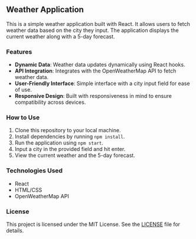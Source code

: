 ## Weather Application

This is a simple weather application built with React. It allows users to fetch weather data based on the city they input. The application displays the current weather along with a 5-day forecast.

### Features

- **Dynamic Data**: Weather data updates dynamically using React hooks.
- **API Integration**: Integrates with the OpenWeatherMap API to fetch weather data.
- **User-Friendly Interface**: Simple interface with a city input field for ease of use.
- **Responsive Design**: Built with responsiveness in mind to ensure compatibility across devices.

### How to Use

1. Clone this repository to your local machine.
2. Install dependencies by running `npm install`.
3. Run the application using `npm start`.
4. Input a city in the provided field and hit enter.
5. View the current weather and the 5-day forecast.

### Technologies Used

- React
- HTML/CSS
- OpenWeatherMap API

### License

This project is licensed under the MIT License. See the [LICENSE](/LICENSE) file for details.